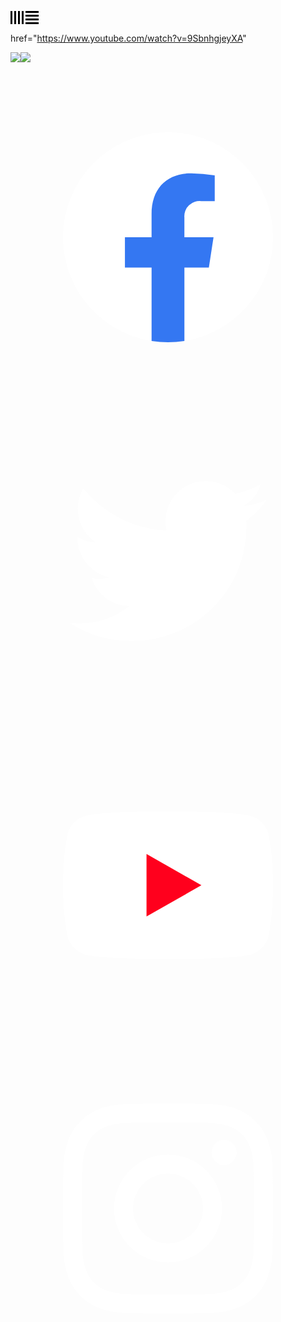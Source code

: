 <svg role="img" aria-labelledby="logo" class="main-nav__logo__image" xmlns="http://www.w3.org/2000/svg" width="45" height="21" viewBox="0 0 45 21"><title id="logo">Ableton Homepage</title><path d="M0 0h3v21H0zM6 0h3v21H6zM12 0h3v21h-3zM18 0h3v21h-3zM24 18h21v3H24zM24 12h21v3H24zM24 6h21v3H24zM24 0h21v3H24z"></path></svg>

href="https://www.youtube.com/watch?v=9SbnhgjeyXA"

<a href="https://www.youtube.com/watch?v=9SbnhgjeyXA" class="youtube-video has-poster js-video-youtube abl-block" data-video-ratio="0.5625" data-youtube-id="9SbnhgjeyXA"><img class="youtube-video__poster imgix-fluid" data-src="https://ableton-production.imgix.net/about/poster-juanpe.jpg?fit=crop&amp;auto=format&amp;fm=jpg" src="https://ableton-production.imgix.net/about/poster-juanpe.jpg?auto=format&amp;dpr=1.02&amp;fit=crop&amp;fm=jpg&amp;ixjsv=1.1.3&amp;w=800"><noscript><img class="youtube-video__poster" src="https://ableton-production.imgix.net/about/poster-juanpe.jpg?w="></noscript></a>

<img class="imgix-fluid" alt="" data-src="https://ableton-production.imgix.net/about/poster-meet-the-makers.jpg?fit=crop&amp;auto=format&amp;fm=jpg" src="https://ableton-production.imgix.net/about/poster-meet-the-makers.jpg?auto=format&amp;dpr=1.02&amp;fit=crop&amp;fm=jpg&amp;ixjsv=1.1.3&amp;w=1333">

<svg xmlns="http://www.w3.org/2000/svg" viewBox="0 0 40 40" role="img" focusable="false"><title>Facebook</title><path d="M33.334 20a13.333 13.333 0 10-15.417 13.167v-9.312h-3.385V20h3.385v-2.933c0-3.342 1.991-5.187 5.036-5.187a20.5 20.5 0 012.985.26v3.277h-1.681a1.927 1.927 0 00-2.173 2.082v2.5h3.7l-.591 3.854h-3.109v9.314A13.337 13.337 0 0033.334 20z" fill="#fff"></path><path d="M25.19 23.854L25.781 20h-3.7v-2.5a1.927 1.927 0 012.173-2.082h1.681v-3.283a20.5 20.5 0 00-2.985-.26c-3.046 0-5.036 1.846-5.036 5.188v2.938h-3.383v3.854h3.385v9.32a13.473 13.473 0 004.167 0v-9.317z" fill="#3477f2"></path></svg>

<svg xmlns="http://www.w3.org/2000/svg" viewBox="0 0 40 40" role="img" focusable="false"><title>Twitter</title><path d="M15.362 30.159a14.5 14.5 0 0014.594-14.594c0-.222 0-.443-.015-.663a10.436 10.436 0 002.559-2.655 10.238 10.238 0 01-2.946.807 5.147 5.147 0 002.255-2.837 10.279 10.279 0 01-3.257 1.245 5.134 5.134 0 00-8.741 4.678A14.562 14.562 0 019.24 10.781a5.133 5.133 0 001.588 6.847 5.091 5.091 0 01-2.328-.642v.065a5.131 5.131 0 004.115 5.028 5.121 5.121 0 01-2.316.088 5.135 5.135 0 004.792 3.562 10.292 10.292 0 01-6.37 2.2 10.441 10.441 0 01-1.221-.074 14.521 14.521 0 007.862 2.3" fill="#fff"></path></svg>

<svg xmlns="http://www.w3.org/2000/svg" viewBox="0 0 40 40" role="img" focusable="false"><title>Youtube</title><path d="M32.776 13.601a3.351 3.351 0 00-2.358-2.373C28.339 10.667 20 10.667 20 10.667s-8.339 0-10.418.561a3.351 3.351 0 00-2.358 2.373 35.146 35.146 0 00-.557 6.46 35.146 35.146 0 00.557 6.46 3.351 3.351 0 002.358 2.373c2.08.561 10.418.561 10.418.561s8.339 0 10.418-.561a3.351 3.351 0 002.358-2.373 35.146 35.146 0 00.557-6.46 35.146 35.146 0 00-.557-6.46z" fill="#fff"></path><path d="M17.273 24.025l6.97-3.961-6.97-3.969z" fill="#ff001d"></path></svg>

<svg xmlns="http://www.w3.org/2000/svg" viewBox="0 0 40 40" role="img" focusable="false"><title>Instagram</title><g transform="translate(-336 -285)"><path d="M356 294.069c3.56 0 3.982.014 5.388.078a7.38 7.38 0 012.476.459 4.416 4.416 0 012.53 2.53 7.38 7.38 0 01.459 2.476c.064 1.406.078 1.828.078 5.388s-.014 3.982-.078 5.388a7.38 7.38 0 01-.459 2.476 4.416 4.416 0 01-2.53 2.53 7.38 7.38 0 01-2.476.459c-1.406.064-1.827.078-5.388.078s-3.982-.014-5.388-.078a7.38 7.38 0 01-2.476-.459 4.416 4.416 0 01-2.53-2.53 7.38 7.38 0 01-.459-2.476c-.064-1.406-.078-1.828-.078-5.388s.014-3.982.078-5.388a7.38 7.38 0 01.459-2.476 4.416 4.416 0 012.53-2.53 7.38 7.38 0 012.476-.459c1.406-.064 1.828-.078 5.388-.078m0-2.4c-3.621 0-4.075.015-5.5.08a9.787 9.787 0 00-3.237.62 6.818 6.818 0 00-3.9 3.9 9.787 9.787 0 00-.62 3.237c-.065 1.422-.08 1.876-.08 5.5s.015 4.075.08 5.5a9.787 9.787 0 00.62 3.237 6.818 6.818 0 003.9 3.9 9.787 9.787 0 003.237.62c1.422.065 1.876.08 5.5.08s4.075-.015 5.5-.08a9.787 9.787 0 003.237-.62 6.818 6.818 0 003.9-3.9 9.787 9.787 0 00.62-3.237c.065-1.422.08-1.876.08-5.5s-.015-4.075-.08-5.5a9.787 9.787 0 00-.62-3.237 6.818 6.818 0 00-3.9-3.9 9.787 9.787 0 00-3.237-.62c-1.422-.065-1.876-.08-5.5-.08z" fill="#fff"></path><path d="M356 298.153a6.847 6.847 0 106.847 6.847 6.847 6.847 0 00-6.847-6.847zm0 11.291a4.444 4.444 0 114.444-4.444 4.444 4.444 0 01-4.444 4.444z" fill="#fff"></path><circle cx="1.6" cy="1.6" r="1.6" transform="translate(361.517 296.283)" fill="#fff"></circle></g></svg>